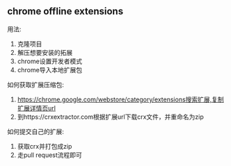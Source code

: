 chrome offline extensions
---

用法:

1. 克隆项目
2. 解压想要安装的拓展
3. chrome设置开发者模式
4. chrome导入本地扩展包


如何获取扩展压缩包:

1. https://chrome.google.com/webstore/category/extensions搜索扩展,复制扩展详情页url
2. 到https://crxextractor.com根据扩展url下载crx文件，并重命名为zip


如何提交自己的扩展:

1. 获取crx并打包成zip
2. 走pull request流程即可